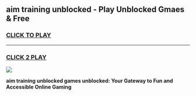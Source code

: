 
## aim training unblocked - Play Unblocked Gmaes & Free
<h3>
<a href="https://news.freeplayer.one?title=aim_training_unblocked&ref=23F">CLICK TO PLAY</a></h3>
<hr>

<h3>
<a href="https://news.freeplayer.one?title=aim_training_unblocked&ref=23F">CLICK 2 PLAY</a>
  
</h3>

<a href="https://news.freeplayer.one?title=aim_training_unblocked&ref=23F/"><img src="https://clearcache.store/games.png"></a>


**aim training unblocked games unblocked: Your Gateway to Fun and Accessible Online Gaming**

